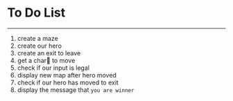 # To Do List #
----
1. create a maze 
2. create our hero
3. create an exit to leave
4. get a char to move
5. check if our input is legal
6. display new map after hero moved
7. check if our hero has moved to exit
8. display the message that `you are winner`
